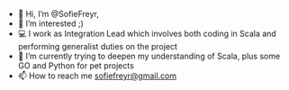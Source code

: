 - 👋 Hi, I’m @SofieFreyr,
- 👀 I’m interested ;)
- 💻 I work as Integration Lead which involves both coding in Scala and performing generalist duties on the project
- 🌱 I’m currently trying to deepen my understanding of Scala, plus some GO and Python for pet projects
- 📫 How to reach me sofiefreyr@gmail.com

